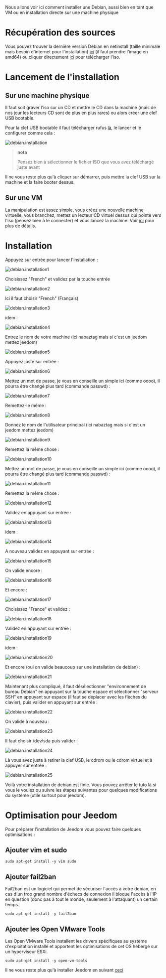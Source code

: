 Nous allons voir ici comment installer une Debian, aussi bien en tant
que VM ou en installation directe sur une machine physique

Récupération des sources 
========================

Vous pouvez trouver la dernière version Debian en netinstall (taille
minimale mais besoin d'internet pour l'installation)
[ici](https://www.debian.org/CD/netinst) (il faut prendre l'image en
amd64) ou cliquer directement
[ici](http://cdimage.debian.org/debian-cd/9.1.0/amd64/iso-cd/debian-9.1.0-amd64-netinst.iso)
pour télécharger l'iso.

Lancement de l'installation 
===========================

Sur une machine physique 
------------------------

Il faut soit graver l'iso sur un CD et mettre le CD dans la machine
(mais de nos jour les lecteurs CD sont de plus en plus rares) ou alors
créer une clef USB bootable.

Pour la clef USB bootable il faut télécharger rufus
[là](http://rufus.akeo.ie/downloads/rufus-2.9.exe), le lancer et le
configurer comme cela :

![debian.installation](images/debian.installation.PNG)

> **nota**
>
> Pensez bien à sélectionner le fichier ISO que vous avez téléchargé
> juste avant

Il ne vous reste plus qu'à cliquer sur démarrer, puis mettre la clef USB
sur la machine et la faire booter dessus.

Sur une VM 
----------

La manipulation est assez simple, vous créez une nouvelle machine
virtuelle, vous branchez, mettez un lecteur CD virtuel dessus qui pointe
vers l'iso (pensez bien à le connecter) et vous lancez la machine. Voir
[ici](https://jeedom.github.io/documentation/howto/fr_FR/doc-howto-vmware.creer_une_vm.html)
pour plus de détails.

Installation 
============

Appuyez sur entrée pour lancer l'installation :

![debian.installation1](images/debian.installation1.PNG)

Choisissez "French" et validez par la touche entrée

![debian.installation2](images/debian.installation2.PNG)

Ici il faut choisir "French" (Français)

![debian.installation3](images/debian.installation3.PNG)

idem :

![debian.installation4](images/debian.installation4.PNG)

Entrez le nom de votre machine (ici nabaztag mais si c'est un jeedom
mettez jeedom)

![debian.installation5](images/debian.installation5.PNG)

Appuyez juste sur entrée :

![debian.installation6](images/debian.installation6.PNG)

Mettez un mot de passe, je vous en conseille un simple ici (comme oooo),
il pourra être changé plus tard (commande passwd) :

![debian.installation7](images/debian.installation7.PNG)

Remettez-le même :

![debian.installation8](images/debian.installation8.PNG)

Donnez le nom de l'utilisateur principal (ici nabaztag mais si c'est un
jeedom mettez jeedom)

![debian.installation9](images/debian.installation9.PNG)

Remettez la même chose :

![debian.installation10](images/debian.installation10.PNG)

Mettez un mot de passe, je vous en conseille un simple ici (comme oooo),
il pourra être changé plus tard (commande passwd) :

![debian.installation11](images/debian.installation11.PNG)

Remettez la même chose :

![debian.installation12](images/debian.installation12.PNG)

Validez en appuyant sur entrée :

![debian.installation13](images/debian.installation13.PNG)

idem :

![debian.installation14](images/debian.installation14.PNG)

A nouveau validez en appuyant sur entrée :

![debian.installation15](images/debian.installation15.PNG)

On valide encore :

![debian.installation16](images/debian.installation16.PNG)

Et encore :

![debian.installation17](images/debian.installation17.PNG)

Choisissez "France" et validez :

![debian.installation18](images/debian.installation18.PNG)

Validez en appuyant sur entrée :

![debian.installation19](images/debian.installation19.PNG)

idem :

![debian.installation20](images/debian.installation20.PNG)

Et encore (oui on valide beaucoup sur une installation de debian) :

![debian.installation21](images/debian.installation21.PNG)

Maintenant plus compliqué, il faut désélectionner "environnement de
bureau Debian" en appuyant sur la touche espace et sélectionner "serveur
SSH" en appuyant sur espace (il faut se déplacer avec les flèches du
clavier), puis valider en appuyant sur entrée :

![debian.installation22](images/debian.installation22.PNG)

On valide à nouveau :

![debian.installation23](images/debian.installation23.PNG)

Il faut choisir /dev/sda puis valider :

![debian.installation24](images/debian.installation24.PNG)

Là vous avez juste à retirer la clef USB, le cdrom ou le cdrom virtuel
et à appuyer sur entrée :

![debian.installation25](images/debian.installation25.PNG)

Voilà votre installation de debian est finie. Vous pouvez arrêter le
tuto là si vous le voulez ou suivre les étapes suivantes pour quelques
modifications du système (utile surtout pour jeedom).

Optimisation pour Jeedom 
========================

Pour préparer l'installation de Jeedom vous pouvez faire quelques
optimisations :

Ajouter vim et sudo 
-------------------

    sudo apt-get install -y vim sudo

Ajouter fail2ban 
----------------

Fail2ban est un logiciel qui permet de sécuriser l'accès à votre debian,
en cas d'un trop grand nombre d'échecs de connexion il bloque l'accès à
l'IP en question (donc pas à tout le monde, seulement à l'attaquant) un
certain temps.

    sudo apt-get install -y fail2ban

Ajouter les Open VMware Tools 
-----------------------------

Les Open VMware Tools installent les drivers spécifiques au système
d'exploitation installé et apportent les optimisations de cet OS hébergé
sur un hyperviseur ESXi.

    sudo apt-get install -y open-vm-tools

Il ne vous reste plus qu'à installer Jeedom en suivant
[ceci](https://jeedom.github.io/documentation/installation/fr_FR/index#tocAnchor-1-27)
